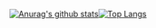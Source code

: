 [![Anurag's github stats](https://github-readme-stats.vercel.app/api?username=oppikar&count_private=true&theme=radical&show_icons=true&hide=contribs,prs)](https://github.com/anuraghazra/github-readme-stats)[![Top Langs](https://github-readme-stats.vercel.app/api/top-langs/?username=oppikar&theme=radical)](https://github.com/anuraghazra/github-readme-stats)
